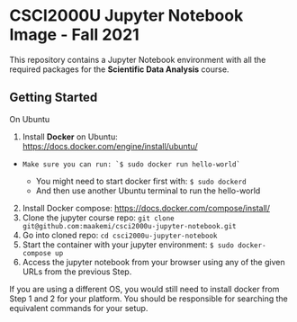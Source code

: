 # CSCI2000U Jupyter Notebook Image - Fall 2021

This repository contains a Jupyter Notebook environment with all the required packages for the **Scientific Data Analysis** course.

## Getting Started

On Ubuntu

1.	Install **Docker** on Ubuntu: https://docs.docker.com/engine/install/ubuntu/ 
  - 	Make sure you can run: `$ sudo docker run hello-world`
    - 	You might need to start docker first with: `$ sudo dockerd`
    - 	And then use another Ubuntu terminal to run the hello-world
2.	Install Docker compose: https://docs.docker.com/compose/install/ 
3.	Clone the jupyter course repo: `git clone git@github.com:maakemi/csci2000u-jupyter-notebook.git`
4.	Go into cloned repo: `cd csci2000u-jupyter-notebook`
5.	Start the container with your jupyter environment: `$ sudo docker-compose up`
6.	Access the jupyter notebook from your browser using any of the given URLs from the previous Step.

If you are using a different OS, you would still need to install docker from Step 1 and 2 for your platform. 
You should be responsible for searching the equivalent commands for your setup.
